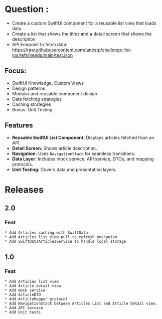 # Question :
* Create a custom SwiftUI component for a reusable list view that loads data.
* Create a list that shows the titles and a detail screen that shows the description
* API Endpoint to fetch data:
    https://raw.githubusercontent.com/lanestp/challenge-for-ios/refs/heads/main/test.json

## Focus:
* SwiftUI Knowledge, Custom Views
* Design patterns
* Modular and reusable component design
* Data fetching strategies
* Caching strategies
* Bonus: Unit Testing

## Features

- **Reusable SwiftUI List Component:** Displays articles fetched from an API.
- **Detail Screen:** Shows article description.
- **Navigation:** Uses `NavigationStack` for seamless transitions.
- **Data Layer:** Includes mock service, API service, DTOs, and mapping protocols.
- **Unit Testing:** Covers data and presentation layers.

# Releases
## 2.0
### Feat
    * Add Articles caching with SwiftData
    * Add Articles list View pull to refresh mechanism
    * Add SwiftDataArticlesService to handle local storage

## 1.0
### Feat
    * Add Articles list view
    * Add Article detail view
    * Add mock service
    * Add ArticleDTO
    * Add ArticleMapper protocol
    * Add NavigationStack between Articles List and Article Detail view.
    * Add API service
    * Add Unit tests

